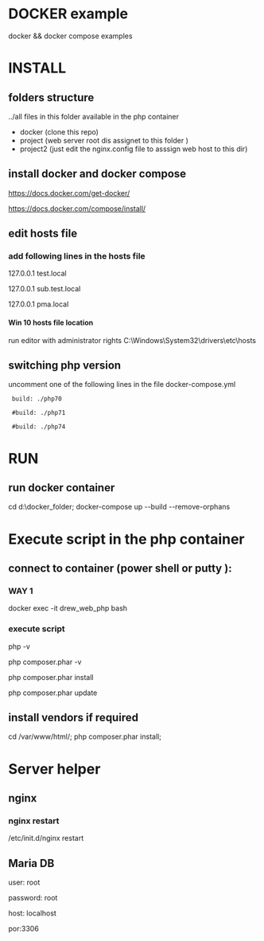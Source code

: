 # DOCKER example

docker && docker compose examples


# INSTALL 

##  folders structure 

../all files in this folder available in the php container 
 - docker (clone this repo)
 - project (web server root dis assignet to this folder )
 - project2  (just edit the nginx.config file to asssign web host to this dir) 
 

##  install docker and docker compose

https://docs.docker.com/get-docker/

https://docs.docker.com/compose/install/

## edit hosts file 

### add following lines in the hosts file 

127.0.0.1 test.local 

127.0.0.1 sub.test.local

127.0.0.1 pma.local

#### Win 10 hosts file location 
 
 run editor with administrator rights 
 C:\Windows\System32\drivers\etc\hosts
 
 ## switching php version 
 
  uncomment one of the following lines in the file docker-compose.yml
   
     build: ./php70
     
     #build: ./php71
     
     #build: ./php74

# RUN 

## run docker container
 
 cd d:\docker_folder\;
 docker-compose up --build   --remove-orphans


# Execute script in the php container 


## connect to container (power shell or putty ):   

### WAY  1

docker exec -it drew_web_php bash

### execute script 

 php -v 
 
 php composer.phar -v
 
 php composer.phar install
 
 php composer.phar update


## install vendors if required

cd /var/www/html/; php composer.phar install;



# Server helper 

## nginx 

### nginx restart 

/etc/init.d/nginx restart

## Maria DB 

user: root

password: root

host: localhost

por:3306
 






 
 
 
 
